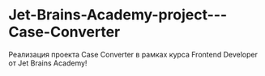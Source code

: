 # Jet-Brains-Academy-project---Case-Converter
Реализация проекта Case Converter в рамках курса Frontend Developer от Jet Brains Academy!
